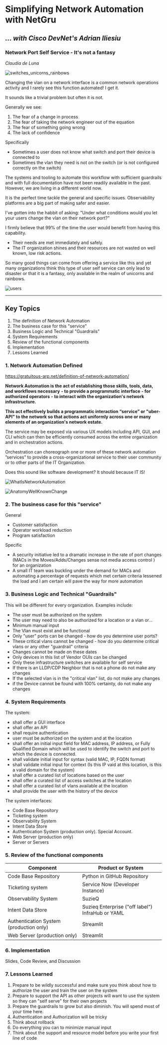 # Simplifying Network Automation with NetGru
## *... with Cisco DevNet's **Adrian Iliesiu***

### Network Port Self Service - It's not a fantasy

*Claudia de Luna*

![switches_unicorns_rainbows](images/switches_unicorns_rainbows.jpg)

Changing the vlan on a network interface is a common network operations activity and I rarely see this function automated!  I get it.

It sounds like a trivial problem but often it is not.

Generally we see:

1. The fear of a change in process
2. The fear of taking the network engineer out of the equation
3. The fear of something going wrong
4. The lack of confidence

Specifically

- Sometimes a user does not know what switch and port their device is connected to
- Sometimes the vlan they need is not on the switch (or is not configured correctly on the switch)

The systems and tooling to automate this workflow with sufficient guardrails and with full documentation have not been readily available in the past.  However, we are living in a different world now.

It is the perfect time tackle the general and specific issues.   Observability platforms are a big part of making safer and easier.

I've gotten into the habbit of asking: 
"Under what conditions would you let your users change the vlan on their network port?"

I firmly believe that 99% of the time the user would benefit from having this capability. 

- Their needs are met immediately and safely.  
- The IT organization shines and their resources are not wasted on well known, low risk actions.  

So many good things can come from offering a service like this and yet many organizations think this type of user self service can only lead to disaster or that it is a fantasy, only available in the realm of unicorns and rainbows.



![users](images/users.jpg)

---

## Key Topics

1. The definition of Network Automation
2. The business case for this "service"
3. Business Logic and Technical "Guardrails"
4. System Requirements
5. Review of the functional components 
6. Implementation
7. Lessons Learned

### 1. Network Automation Defined

https://gratuitous-arp.net/definition-of-network-automation/

**Network Automation is the act of establishing those skills, tools, data, and workflows necessary**
**- to provide a programmatic interface** 
**- for authorized operators** 
**- to interact with the organization's network infrastructure.**

**This act effectively builds a programmatic interaction “service” or "uber-API" to the network so that actions act uniformly across one or many elements of an organization's network estate.**

The service may be exposed via various UX models including API, GUI, and CLI which can then be efficiently consumed across the entire organization and in orchestration actions.

Orchestration can choreograph one or more of these network automation ”services” to provide a cross-organizational service to their user community or to other parts of the IT Organization.

Does this sound like software development? It should because IT IS!



![WhatIsNetworkAutomation](images/WhatIsNetworkAutomation.jpg)





![AnatomyWellKnownChange](images/AnatomyWellKnownChange.png)

### 2. The business case for this "service"

General

- Customer satisfaction
- Operator workload reduction
- Program satisfaction

Specific

- A security initiative led to a dramatic increase in the rate of port changes (MACs in the Moves/Adds/Changes sense not media access control ) for an organization
- A small IT team was buckling under the demand for MACs and automating a percentage of requests which met certain criteria lessened the load and I am certain will pave the way for more automation


### 3. Business Logic and Technical "Guardrails"

This will be different for every organization.  Examples include:

- The user must be authorized on the system
- The user may need to also be authorized for a location or a vlan or...
- Minimum manual input
- The Vlan must exist and be functional
- Only "user" ports can be changed - how do you determine user ports?
- These critical vlans cannot be changed - how do you determine critical vlans or any other "guardrail" criteria
- Changes cannot be made on these dates
- Only devices in this list of Vendor OUIs can be changed
- Only these infrastructure switches are available for self service
- If there is an LLDP/CDP Neighbor that is not a phone do not make any changes
- If the selected vlan is in the "critical vlan" list, do not make any changes
- if the Device cannot be found with 100% certainty, do not make any changes

### 4. System Requirements

The system:

- shall offer a GUI interface
- shall offer an API
- shall require authentication
- user must be authorized on the system and at the location
- shall offer an initial input field for MAC address, IP address, or Fully Qualified Domain which will be used to identify the switch and port to which the device is connected. 
- shall validate initial input for syntax (valid MAC, IP, FQDN format)
- shall validate initial input for context (Is this IP vaid at this location, is this a valid domain for the system)
- shall offer a curated list of locations based on the user
- shall offer a curated list of access switches at the location
- shall offer a curated list of vlans available at the location
- shall provide the user with the history of the device

The system interfaces:

- Code Base Repository
- Ticketing system
- Observability System
- Intent Data Store
- Authentication System (production only).  Special Account.
- Web Server (production only)
- Server or Servers

### 5. Review of the functional components 

| Component                               | Product or System                                |
| --------------------------------------- | ------------------------------------------------ |
| Code Base Repository                    | Python in GitHub Repository                      |
| Ticketing system                        | Service Now (Developer Instance)                 |
| Observability System                    | SuzieQ                                           |
| Intent Data Store                       | Suzieq Enterprise ("off label") InfraHub or YAML |
| Authentication System (production only) | Streamlit                                        |
| Web Server (production only)            | Streamlit                                        |


### 6. Implementation

Slides, Code Review, and Discussion

### 7. Lessons Learned

1. Prepare to be wildly successful and make sure you think about how to authorize the user and train the user on the system
2. Prepare to support the API as other projects will want to use the system so they can "self serve" for their own projects
3. Prepare the guardrails to grow but also diminish.  You will spend most of your time here.
4. Authentication and Authorization will be tricky
5. Think about rollback
6. Do everything you can to minimize manual input
7. Think about the support and resource model before you write your first line of code



